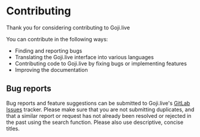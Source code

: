 Contributing
============

Thank you for considering contributing to Goji.live

You can contribute in the following ways:

- Finding and reporting bugs
- Translating the Goji.live interface into various languages
- Contributing code to Goji.live by fixing bugs or implementing features
- Improving the documentation


## Bug reports

Bug reports and feature suggestions can be submitted to Goji.live's [GitLab Issues](https://gitlab.com/goji-live/goji-social/issues) tracker. Please make sure that you are not submitting duplicates, and that a similar report or request has not already been resolved or rejected in the past using the search function. Please also use descriptive, concise titles.
